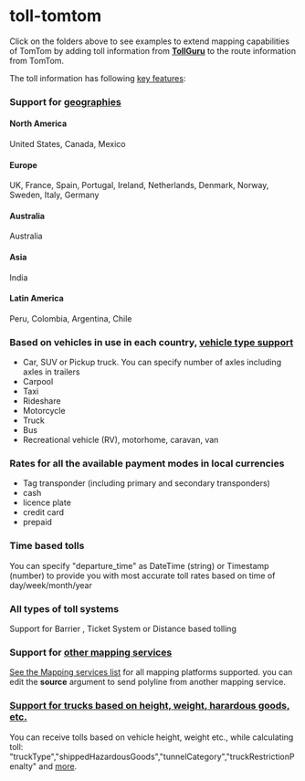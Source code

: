 # toll-tomtom
Click on the folders above to see examples to extend mapping capabilities of TomTom by adding toll information from [**TollGuru**](https://tollguru.com/) to the route information from TomTom.

The toll information has following [key features](https://tollguru.com/developers/features):
### Support for [geographies](https://github.com/mapup/toll-tomtom/wiki/Countries-supported-by-TollGuru) 
#### North America
United States, Canada, Mexico
#### Europe
UK, France, Spain, Portugal, Ireland, Netherlands, Denmark, Norway, Sweden, Italy, Germany
#### Australia
Australia
#### Asia
India
#### Latin America
Peru, Colombia, Argentina, Chile

### Based on vehicles in use in each country, [vehicle type support](https://github.com/mapup/toll-tomtom/wiki/Supported-vehicle-type-list-for-TollGuru-for-respective-continents)
* Car, SUV or Pickup truck. You can specify number of axles including axles in trailers
* Carpool
* Taxi
* Rideshare
* Motorcycle
* Truck
* Bus
* Recreational vehicle (RV), motorhome, caravan, van

### Rates for all the available payment modes in local currencies
* Tag transponder (including primary and secondary transponders)
* cash
* licence plate
* credit card
* prepaid

### Time based tolls
You can specify "departure_time" as DateTime (string) or Timestamp (number) to provide you with most accurate toll rates based on time of day/week/month/year

### All types of toll systems
Support for Barrier , Ticket System or Distance based tolling

### Support for [other mapping services](https://github.com/mapup)
[See the Mapping services list](https://github.com/mapup/toll-tomtom/wiki/Mapping-platforms-supported-by-TollGuru) for all mapping platforms supported. you can edit the **source** argument to send polyline from another mapping service.

### [Support for trucks based on height, weight, harardous goods, etc.](https://github.com/mapup/toll-tomtom/wiki/Supported-trucking-parameter-in-TollGuru)
You can receive tolls based on vehicle height, weight etc., while calculating toll: "truckType","shippedHazardousGoods","tunnelCategory","truckRestrictionPenalty" and [more](https://github.com/mapup/toll-tomtom/wiki/Supported-trucking-parameter-in-TollGuru).






